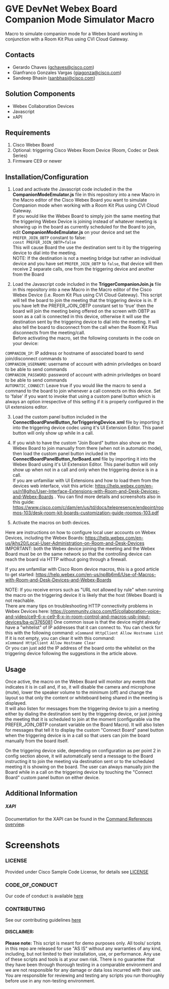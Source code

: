 # GVE DevNet Webex Board Companion Mode Simulator Macro
Macro to simulate companion mode for a Webex board working in conjunction with a Room Kit Plus using CVI Cloud Gateway. 


## Contacts
* Gerardo Chaves (gchaves@cisco.com)
* Gianfranco Gonzales Vargas (giagonza@cisco.com)
* Sandeep Bhasin (sanbhasi@cisco.com)

## Solution Components
* Webex Collaboration Devices
* Javascript
* xAPI

## Requirements
1. Cisco Webex Board
2. Optional: triggering Cisco Webex Room Device (Room, Codec or Desk Series)
3. Firmware CE9 or newer

## Installation/Configuration

1) Load and activate the Javascript code included in the the **CompanionModeEmulator.js** file in this repository into a new Macro in the Macro editor of the Cisco Webex Board you want to simulate Companion mode when working with a Room Kit Plus using CVI Cloud Gateway.  
If you would like the Webex Board to simply join the same meeting that the triggering Webex Device is joining instead of whatever meeting is showing up in the board 
as currently scheduled for the Board to join, edit **CompanionModeEmulator.js** on your device and set the `PREFER_JOIN_OBTP` constant to false:  
`const PREFER_JOIN_OBTP=false`  
This will cause Board the use the destination sent to it by the triggering device to dial into the meeting.  
NOTE: If the destination is not a meeting bridge but rather an individual device and you have set `PREFER_JOIN_OBTP` to `false`, that device will then receive 2 separate calls, one from the triggering device and another from the Board  

2) Load the Javascript code included in the  **TriggerCompanionJoin.js** file in this repository into a new Macro in the Macro editor of the Cisco Webex Device (i.e. Room Kit Plus using CVI Cloud Gateway). This script 
will tell the board to join the meeting that the triggering device is in. If you have left the PREFER_JOIN_OBTP constant set to 'true' then the board will join the meeting being offered on the screen with OBTP as soon as a call is connected in this device, 
   otherwise it will use the destination sent by the triggering device to dial into the meeting. 
   It will also tell the board to disconnect from the call when the Room Kit Plus disconnects from the meeting/call.  
   Before activating the macro, set the following constants in the code on your device:  
   
`COMPANION_IP`: IP address or hostname of associated board to send join/disconnect commands to  
`COMPANION_USERNAME`: username of account with admin priviledges on board to be able to send commands  
`COMPANION_PASSWORD`: password of account with admin priviledges on board to be able to send commands  
`AUTOMATIC_CONNECT`: Leave true if you would like the macro to send a command to the board to join whenever a call connects on this device. 
Set to 'false' if you want to invoke that using a custom panel button which is always an option irrespective of this setting 
if it is properly configured in the UI extensions editor.

3) Load the custom panel button included in the **ConnectBoardPanelButton_forTriggeringDevice.xml** file by importing it into the 
triggering device codec using it's UI Extension Editor. This panel button will only show up while in a call.    

4) If you wish to have the custom "Join Board" button also show on the Webex Board to join manually from there (when not in automatic mode), then load the custom panel 
button included in the **ConnectBoardPanelButton_forBoard.xml** file by importing it into the 
Webex Board using it's UI Extension Editor. This panel button will only show up when not in a call and only when the triggering device is in a call.  
   If you are unfamiliar with UI Extensions and how to load them from the devices 
   web interface, visit this article: https://help.webex.com/en-us/n18glho/User-Interface-Extensions-with-Room-and-Desk-Devices-and-Webex-Boards . 
   You can find more details and screenshots also in this guide: https://www.cisco.com/c/dam/en/us/td/docs/telepresence/endpoint/roomos-103/desk-room-kit-boards-customization-guide-roomos-103.pdf
 
5) Activate the macros on both devices.   

Here are instructions on how to configure local user accounts on Webex Devices, including the Webex Boards: https://help.webex.com/en-us/jkhs20/Local-User-Administration-on-Room-and-Desk-Devices  
IMPORTANT: both the Webex device joining the meeting and the Webex Board must be on the same network so that the controlling device can reach the board via HTTP without going 
through a firewall.  

If you are unfamiliar with Cisco Room device macros, this is a good article to get started:
https://help.webex.com/en-us/np8b6m6/Use-of-Macros-with-Room-and-Desk-Devices-and-Webex-Boards

NOTE: If you receive errors such as "URL not allowed by rule" when running the macro on the triggering device it is likely that the host (Webex Board) is not reachable.    
There are many tips on troubleshooting HTTP connectivity problems in Webex Devices here: https://community.cisco.com/t5/collaboration-voice-and-video/ce9-6-x-ce9-8-x-in-room-control-and-macros-usb-input-devices/ba-p/3765081
One common issue is that the device might already have a "whitelist" of IP addresses that it can connect to. You can check for this with the following command:
```xCommand HttpClient Allow Hostname List```  
If it is not empty, you can clear it with this command:  
```xCommand HttpClient Allow Hostname Clear```  
Or you can just add the IP address of the board onto the whitelist on the triggering device following the suggestions in the article above.

## Usage

Once active, the macro on the Webex Board will monitor any events that indicates it is in call and, if so, it will disable the camera and microphone (mute), lower the speaker volume to the minimum (off) and change the layout so that only the content or whiteboard being shared in the meeting is displayed.  
It will also listen for messages from the triggering device to join a meeting either by dialing the destination sent by the triggering device, or just joining the meeting that it is 
scheduled to join at the moment (configurable via the PREFER_JOIN_OBTP constant variable on the Board Macro). It will also listen for messages that tell it to 
display the custom "Connect Board" panel button when the triggering device is in a call so that users can join the board manually from the board itself.  

On the triggering device side, depending on configuration as per point 2 in config section above, it will automatically send a message to the Board 
instructing it to join the meeting via destination sent or to the scheduled meeting it is showing on the board. The user can always manually join the Board 
while in a call on the triggering device by touching the "Connect Board" custom panel button on either device. 

## Additional Information
##### XAPI

Documentation for the XAPI can be found in the [Command References overview](https://www.cisco.com/c/en/us/support/collaboration-endpoints/telepresence-quick-set-series/products-command-reference-list.html).




# Screenshots



### LICENSE

Provided under Cisco Sample Code License, for details see [LICENSE](LICENSE.md)

### CODE_OF_CONDUCT

Our code of conduct is available [here](CODE_OF_CONDUCT.md)

### CONTRIBUTING

See our contributing guidelines [here](CONTRIBUTING.md)

#### DISCLAIMER:
<b>Please note:</b> This script is meant for demo purposes only. All tools/ scripts in this repo are released for use "AS IS" without any warranties of any kind, including, but not limited to their installation, use, or performance. Any use of these scripts and tools is at your own risk. There is no guarantee that they have been through thorough testing in a comparable environment and we are not responsible for any damage or data loss incurred with their use.
You are responsible for reviewing and testing any scripts you run thoroughly before use in any non-testing environment.
